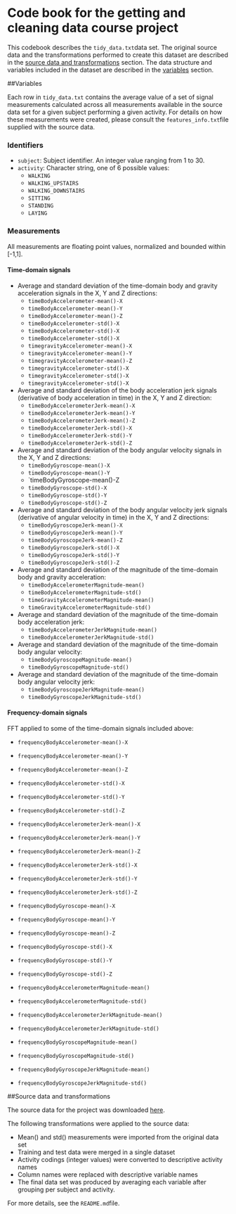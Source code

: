 # Code book for the getting and cleaning data course project

This codebook describes the `tidy_data.txt`data set. The original source data and the transformations performed to  create this dataset are described in the [source data and transformations](#SourceAndTransformations) section. The data structure and variables included in the dataset are described in the [variables](#Variables) section.

##<a href="Variables"></a>Variables

Each row in `tidy_data.txt` contains the average value of a set of signal measurements calculated across all measurements available in the source data set for a given subject performing a given activity. For details on how these measurements were created, please consult the `features_info.txt`file supplied with the source data.

### Identifiers

* `subject`: Subject identifier. An integer value ranging from 1 to 30.
* `activity`: Character string, one of 6 possible values:
    * `WALKING`
    * `WALKING_UPSTAIRS`
    * `WALKING_DOWNSTAIRS`
    * `SITTING`
    * `STANDING`
    * `LAYING`
    
### Measurements

All measurements are floating point values, normalized and bounded within [-1,1].

#### Time-domain signals

* Average and standard deviation of the time-domain body and gravity acceleration signals in the X, Y and Z directions:
    * `timeBodyAccelerometer-mean()-X`
    * `timeBodyAccelerometer-mean()-Y`
    * `timeBodyAccelerometer-mean()-Z`
    * `timeBodyAccelerometer-std()-X`
    * `timeBodyAccelerometer-std()-X`
    * `timeBodyAccelerometer-std()-X`
    * `timegravityAccelerometer-mean()-X`
    * `timegravityAccelerometer-mean()-Y`
    * `timegravityAccelerometer-mean()-Z`
    * `timegravityAccelerometer-std()-X`
    * `timegravityAccelerometer-std()-X`
    * `timegravityAccelerometer-std()-X`
* Average and standard deviation of the body acceleration jerk signals (derivative of body acceleration in time) in the X, Y and Z direction:
    * `timeBodyAccelerometerJerk-mean()-X`
    * `timeBodyAccelerometerJerk-mean()-Y`
    * `timeBodyAccelerometerJerk-mean()-Z`
    * `timeBodyAccelerometerJerk-std()-X`
    * `timeBodyAccelerometerJerk-std()-Y`
    * `timeBodyAccelerometerJerk-std()-Z`
* Average and standard deviation of the body angular velocity signals in the X, Y and Z directions:
    * `timeBodyGyroscope-mean()-X`
    * `timeBodyGyroscope-mean()-Y`
    * `timeBodyGyroscope-mean()-Z
    * `timeBodyGyroscope-std()-X`
    * `timeBodyGyroscope-std()-Y`
    * `timeBodyGyroscope-std()-Z`
* Average and standard deviation of the body angular velocity jerk signals (derivative of angular velocity in time) in the X, Y and Z directions:
    * `timeBodyGyroscopeJerk-mean()-X`
    * `timeBodyGyroscopeJerk-mean()-Y`
    * `timeBodyGyroscopeJerk-mean()-Z`
    * `timeBodyGyroscopeJerk-std()-X`
    * `timeBodyGyroscopeJerk-std()-Y`
    * `timeBodyGyroscopeJerk-std()-Z`
* Average and standard deviation of the magnitude of the time-domain body and gravity acceleration:
    * `timeBodyAccelerometerMagnitude-mean()`
    * `timeBodyAccelerometerMagnitude-std()`
    * `timeGravityAccelerometerMagnitude-mean()`
    * `timeGravityAccelerometerMagnitude-std()`
* Average and standard deviation of the magnitude of the time-domain body acceleration jerk:
    * `timeBodyAccelerometerJerkMagnitude-mean()`
    * `timeBodyAccelerometerJerkMagnitude-std()`
* Average and standard deviation of the magnitude of the time-domain body angular velocity:
    * `timeBodyGyroscopeMagnitude-mean()`
    * `timeBodyGyroscopeMagnitude-std()`
* Average and standard deviation of the magnitude of the time-domain body angular velocity jerk:
    * `timeBodyGyroscopeJerkMagnitude-mean()`
    * `timeBodyGyroscopeJerkMagnitude-std()`

#### Frequency-domain signals

FFT applied to some of the time-domain signals included above:

* `frequencyBodyAccelerometer-mean()-X`
* `frequencyBodyAccelerometer-mean()-Y`
* `frequencyBodyAccelerometer-mean()-Z`
* `frequencyBodyAccelerometer-std()-X`
* `frequencyBodyAccelerometer-std()-Y`
* `frequencyBodyAccelerometer-std()-Z`

* `frequencyBodyAccelerometerJerk-mean()-X`
* `frequencyBodyAccelerometerJerk-mean()-Y`
* `frequencyBodyAccelerometerJerk-mean()-Z`
* `frequencyBodyAccelerometerJerk-std()-X`
* `frequencyBodyAccelerometerJerk-std()-Y`
* `frequencyBodyAccelerometerJerk-std()-Z`
    
* `frequencyBodyGyroscope-mean()-X`
* `frequencyBodyGyroscope-mean()-Y`
* `frequencyBodyGyroscope-mean()-Z`
* `frequencyBodyGyroscope-std()-X`
* `frequencyBodyGyroscope-std()-Y`
* `frequencyBodyGyroscope-std()-Z`

* `frequencyBodyAccelerometerMagnitude-mean()`
* `frequencyBodyAccelerometerMagnitude-std()`
    
* `frequencyBodyAccelerometerJerkMagnitude-mean()`
* `frequencyBodyAccelerometerJerkMagnitude-std()`
    
* `frequencyBodyGyroscopeMagnitude-mean()`
* `frequencyBodyGyroscopeMagnitude-std()`
    
* `frequencyBodyGyroscopeJerkMagnitude-mean()`
* `frequencyBodyGyroscopeJerkMagnitude-std()`

##<a href="SourceAndTransformations"></a>Source data and transformations

The source data for the project was downloaded [here](https://d396qusza40orc.cloudfront.net/getdata%2Fprojectfiles%2FUCI%20HAR%20Dataset.zip).

The following transformations were applied to the source data:

* Mean() and std() measurements were imported from the original data set
* Training and test data were merged in a single dataset
* Activity codings (integer values) were converted to descriptive activity names
* Column names were replaced with descriptive variable names
* The final data set was produced by averaging each variable after grouping per subject and activity.

For more details, see the `README.md`file.